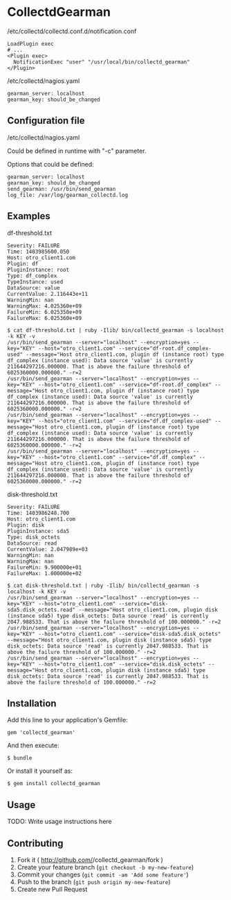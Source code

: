 # CollectdGearman

/etc/collectd/collectd.conf.d/notification.conf
```
LoadPlugin exec
# ...
<Plugin exec>
  NotificationExec "user" "/usr/local/bin/collectd_gearman"
</Plugin>
```

/etc/collectd/nagios.yaml
```
gearman_server: localhost
gearman_key: should_be_changed
```


## Configuration file
/etc/collectd/nagios.yaml

Could be defined in runtime with "-c" parameter.

Options that could be defined:
```
gearman_server: localhost
gearman_key: should_be_changed
send_gearman: /usr/bin/send_gearman
log_file: /var/log/gearman_collectd.log
```

## Examples
df-threshold.txt
```
Severity: FAILURE
Time: 1403985600.050
Host: otro_client1.com
Plugin: df
PluginInstance: root
Type: df_complex
TypeInstance: used
DataSource: value
CurrentValue: 2.116443e+11
WarningMin: nan
WarningMax: 4.025360e+09
FailureMin: 6.025350e+09
FailureMax: 6.025360e+09
```

```
$ cat df-threshold.txt | ruby -Ilib/ bin/collectd_gearman -s localhost -k KEY -v
/usr/bin/send_gearman --server="localhost" --encryption=yes --key="KEY" --host="otro_client1.com" --service="df-root.df_complex-used" --message="Host otro_client1.com, plugin df (instance root) type df_complex (instance used): Data source 'value' is currently 211644297216.000000. That is above the failure threshold of 6025360000.000000." -r=2
/usr/bin/send_gearman --server="localhost" --encryption=yes --key="KEY" --host="otro_client1.com" --service="df-root.df_complex" --message="Host otro_client1.com, plugin df (instance root) type df_complex (instance used): Data source 'value' is currently 211644297216.000000. That is above the failure threshold of 6025360000.000000." -r=2
/usr/bin/send_gearman --server="localhost" --encryption=yes --key="KEY" --host="otro_client1.com" --service="df.df_complex-used" --message="Host otro_client1.com, plugin df (instance root) type df_complex (instance used): Data source 'value' is currently 211644297216.000000. That is above the failure threshold of 6025360000.000000." -r=2
/usr/bin/send_gearman --server="localhost" --encryption=yes --key="KEY" --host="otro_client1.com" --service="df.df_complex" --message="Host otro_client1.com, plugin df (instance root) type df_complex (instance used): Data source 'value' is currently 211644297216.000000. That is above the failure threshold of 6025360000.000000." -r=2
```


disk-threshold.txt
```
Severity: FAILURE
Time: 1403986248.700
Host: otro_client1.com
Plugin: disk
PluginInstance: sda5
Type: disk_octets
DataSource: read
CurrentValue: 2.047989e+03
WarningMin: nan
WarningMax: nan
FailureMin: 9.900000e+01
FailureMax: 1.000000e+02
```

```
$ cat disk-threshold.txt | ruby -Ilib/ bin/collectd_gearman -s localhost -k KEY -v
/usr/bin/send_gearman --server="localhost" --encryption=yes --key="KEY" --host="otro_client1.com" --service="disk-sda5.disk_octets.read" --message="Host otro_client1.com, plugin disk (instance sda5) type disk_octets: Data source 'read' is currently 2047.988533. That is above the failure threshold of 100.000000." -r=2
/usr/bin/send_gearman --server="localhost" --encryption=yes --key="KEY" --host="otro_client1.com" --service="disk-sda5.disk_octets" --message="Host otro_client1.com, plugin disk (instance sda5) type disk_octets: Data source 'read' is currently 2047.988533. That is above the failure threshold of 100.000000." -r=2
/usr/bin/send_gearman --server="localhost" --encryption=yes --key="KEY" --host="otro_client1.com" --service="disk.disk_octets" --message="Host otro_client1.com, plugin disk (instance sda5) type disk_octets: Data source 'read' is currently 2047.988533. That is above the failure threshold of 100.000000." -r=2
```

## Installation

Add this line to your application's Gemfile:

    gem 'collectd_gearman'

And then execute:

    $ bundle

Or install it yourself as:

    $ gem install collectd_gearman

## Usage

TODO: Write usage instructions here

## Contributing

1. Fork it ( http://github.com/<my-github-username>/collectd_gearman/fork )
2. Create your feature branch (`git checkout -b my-new-feature`)
3. Commit your changes (`git commit -am 'Add some feature'`)
4. Push to the branch (`git push origin my-new-feature`)
5. Create new Pull Request
